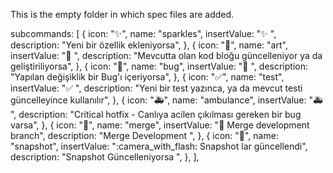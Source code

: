 This is the empty folder in which spec files are added.


 subcommands: [
            {
              icon: "✨",
              name: "sparkles",
              insertValue: ":sparkles: ",
              description: "Yeni bir özellik ekleniyorsa",
            },
            {
              icon: "🎨",
              name: "art",
              insertValue: ":art: ",
              description:
                "Mevcutta olan kod bloğu güncelleniyor ya da geliştiriliyorsa",
            },
            {
              icon: "🐛",
              name: "bug",
              insertValue: ":bug: ",
              description: "Yapılan değişiklik bir Bug'ı içeriyorsa",
            },
            {
              icon: "✅",
              name: "test",
              insertValue: ":white_check_mark: ",
              description:
                "Yeni bir test yazınca, ya da mevcut testi güncelleyince kullanılır",
            },
            {
              icon: "🚑️",
              name: "ambulance",
              insertValue: ":ambulance: ",
              description:
                "Critical hotfix - Canlıya acilen çıkılması gereken bir bug varsa",
            },
            {
              icon: "🔀",
              name: "merge",
              insertValue:
                ":twisted_rightwards_arrows: Merge development branch",
              description: "Merge Development ",
            },
            {
              icon: "📸",
              name: "snapshot",
              insertValue: ":camera_with_flash: Snapshot lar güncellendi",
              description: "Snapshot Güncelleniyorsa ",
            },
          ],